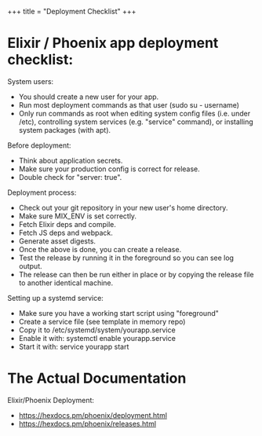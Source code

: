 +++
title = "Deployment Checklist"
+++

# Elixir / Phoenix app deployment checklist:

System users:

 - You should create a new user for your app.
 - Run most deployment commands as that user (sudo su - username)
 - Only run commands as root when editing system config files (i.e. under /etc),
   controlling system services (e.g. "service" command), or installing system
   packages (with apt).

Before deployment:

 - Think about application secrets.
 - Make sure your production config is correct for release.
 - Double check for "server: true".
 
Deployment process:

 - Check out your git repository in your new user's home directory.
 - Make sure MIX_ENV is set correctly.
 - Fetch Elixir deps and compile.
 - Fetch JS deps and webpack.
 - Generate asset digests.
 - Once the above is done, you can create a release.
 - Test the release by running it in the foreground so you can see
   log output.
 - The release can then be run either in place or by copying the
   release file to another identical machine.

Setting up a systemd service:

 - Make sure you have a working start script using "foreground"
 - Create a service file (see template in memory repo)
 - Copy it to /etc/systemd/system/yourapp.service
 - Enable it with: systemctl enable yourapp.service
 - Start it with: service yourapp start

# The Actual Documentation

Elixir/Phoenix Deployment:

 - https://hexdocs.pm/phoenix/deployment.html
 - https://hexdocs.pm/phoenix/releases.html


